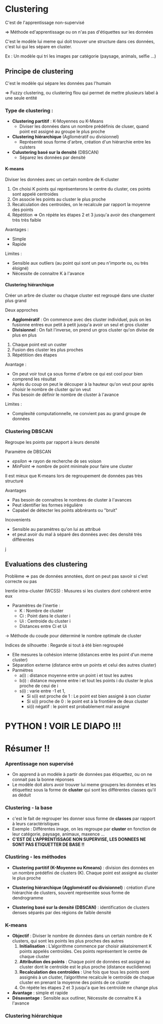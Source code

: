 
# Clustering

C'est de l'apprentissage non-supervisé

=> Méthode ed'apprentissage ou on n'as pas d'étiquettes sur les données

C'est le modèle lui meme qui doit trouver une structure dans ces données, c'est lui qui les sépare en cluster.

Ex : Un modèle qui tri les images par catégorie (paysage, animals, selfie ...)


## Principe de clustering

C'est le modèle qui sépare les données pas l'humain

=> Fuzzy clustering, ou clustering flou qui permet de mettre plusieurs label à une seule entité

### Type de clustering :

- **Clustering partitif** : K-Moyennes ou K-Means
	- Diviser les données dans un nombre prédéfinis de cluser, quand point est assigné au groupe le plus proche
- **Clustering hiérarchique** (Agllomératif ou divisionnel)
	- Représenté sous forme d'arbre, création d'un hiérarchie entre les culsters
- **Culustering basé  sur la densité** (DBSCAN)
	- Séparez les données par densité

#### K-means

Diviser les données avec un certain nombre de K-cluster

1. On choisi K points qui représenterons le centre du cluster, ces points sont appelé centroides
2. On associe les points au cluster le plus proche
3. Recalculation des centroides, on le recalcule par rapport la moyenne des points
4. Répétition => On répète les étapes 2 et 3 jusqu'a avoir des changement très très faible

Avantages :
- Simple
- Rapide

Limites :
- Sensible aux outliers (au point qui sont un peu n'importe ou, ou très éloigné)
- Nécessite de connaitre K à l'avance

#### Clustering hiérarchique

Créer un arbre de cluster ou chaque cluster est regroupé dans une cluster plus grand

Deux approches

- **Agglomératif** : On commence avec des cluster individuel, puis on les fusionne entres eux petit à petit jusqu'a avoir un seul et gros cluster
- **Divisionnel** : On fait l'inverse, on prend un gros cluster qu'on divise de plus en plus

1. Chaque point est un custer
2. Fusion des cluster les plus proches
3. Répétitiion des étapes

Avantage :
- On peut voir tout ça sous forme d'arbre ce qui est cool pour bien comprend les résultat
- Après du coup on peut le découper à la hauteur qu'on veut pour après choisir le nombre de cluster qu'on veut
- Pas besoin de définir le nombre de cluster à l'avance
  
Limites :
- Complexité computationnelle, ne convient pas au grand groupe de données


### Clustering DBSCAN

Regroupe les points par rapport à leurs densité

Paramètre de DBSCAN
- *epsilon* => rayon de recherche de ses voison
- *MinPoint* => nombre de point minimale pour faire une cluster

Il est mieux que K-means lors de regroupement de données pas très structuré


Avantages
- Pas besoin de connaitres le nombres de cluster à l'avances
- Peut identifier les formes irégulière
- Capabel de détecter les points abbrérants ou "bruit"

Incovenients
- Sensible au paramètres qu'on lui as attribué
- et peut avoir du mal à séparé des données avec des densité très différentes

j
## Evaluations des clustering


Problème => pas de données annotées, dont on peut pas savoir si c'est correcte ou pas 

Irentie intra-cluster (WCSS) : Musures si les clusters dont cohérent entre eux
- Paramètres de l'inertie :
	- K : Nombre de cluster
	- Ci : Point dans le cluster i
	- Ui : Centroide du cluster i
	- Distances entre Ci et Ui
	  
-> Méthode du coude pour déterminé le nombre optimale de cluster

Indices de silhouette : Regarde si tout à été bien regroupéé
- Elle mesures la cohésion interne (distances entre les point d'un meme cluster)
- Séparation externe (distance entre un points et celui des autres cluster)
- Parmètres
	- a(i) : distance moyenne entre un point i et tout les autres
	- b(i) : distance moyenne entre i et tout les points i du cluster le plus proche de ceui de i
	- s(i) : varie entre -1 et 1, 
		- Si s(i) est proche de 1 : Le point est bien assigné à son cluster
		- Si s(i) proche de 0 : le point est à la frontière de deux cluster
		- si(i) négatif : le point est probablement mal assigné


# PYTHON !  VOIR LE DIAPO !!!


# Résumer !!

### Aprentissage non supervisé
- On apprend à un modèle à partir de données pas étiquettez, ou on ne connait pas la bonne réponses
- Le modèle doit alors avoir trouver lui meme groupers les données et les étiquettez sous la forme de **cluster** qui sont les différentes classes qu'il as déduit

### Clustering - la base
- c'est le fait de regrouper les donner sous forme de **classes** par rapport à leurs caractéristiques
- Exemple : Différentes image, on les regroupe par **cluster** en fonction de leur catégorie, paysage, animaux, maxence ...
- **C'EST DE L'APPRENTISSAGE NON SUPERVISE, LES DONNEES NE SONT PAS ETIQUETTER DE BASE !!**

### Clustiring - les méthodes

- **Clustering partitif (K-Moyenne ou Kmeans)** : division des données en un nombre prédéfini de clusters (K). Chaque point est assigné au cluster le plus proche

- **Clustering hiérarchique (Agglomératif ou divisionnel)** : création d’une hiérarchie de clusters, souvent représentée sous forme de dendrogramme

- **Clustering basé sur la densité (DBSCAN)** : identification de clusters denses séparés par des régions de faible densité


### K-means
- **Objectif** : Diviser le nombre de données dans un certain nombre de K clusters, qui sont les points les plus proches des autres
	1. **Initialisation** : L’algorithme commence par choisir aléatoirement K points appelés centroïdes. Ces points représentent le centre de chaque cluster
	2. **Attribution des points** : Chaque point de données est assigné au cluster dont le centroïde est le plus proche (distance euclidienne)
	3. **Recalculation des centroïdes** : Une fois que tous les points sont assignés à un cluster, l’algorithme recalcule le centroïde de chaque cluster en prenant la moyenne des points de ce cluster
	4. On répète les étapes 2 et 3 jusqu'a que les centroïde ne change plus
- **Avantage** : simple et rapide
- **Désavantage** : Sensible aux outliner, Nécessite de connaitre K à l'avance

### Clustering hiérarchique
